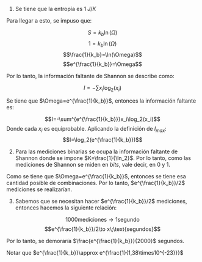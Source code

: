 

1. Se tiene que la entropía es $1\;J/K$ 

Para llegar a esto, se impuso que: 

$$S=k_b\ln(\Omega)$$
$$1=k_b\ln(\Omega)$$
$$\frac{1}{k_b}=\ln(\Omega)$$
$$e^{\frac{1}{k_b}}=\Omega$$


Por lo tanto, la información faltante de Shannon se describe como: 

$$I=-\sum x_i\log_2(x_i)$$

Se tiene que $\Omega=e^{\frac{1}{k_b}}$, entonces la información faltante es: 

$$I=-\sum^{e^{\frac{1}{k_b}}}x_i\log_2(x_i)$$
Donde cada $x_i$ es equiprobable. Aplicando la definición de $I_{max}$: 
$$I=\log_2(e^{\frac{1}{k_b}})$$

2. Para las mediciones binarias se ocupa la información faltante de Shannon donde se impone $K=\frac{1}{\ln_2}$. Por lo tanto, como las mediciones de Shannon se miden en *bits*, vale decir, en $0$ y $1$. 

Como se tiene que $\Omega=e^{\frac{1}{k_b}}$, entonces se tiene esa cantidad posible de combinaciones. Por lo tanto, $e^{\frac{1}{k_b}}/2$ mediciones se realizarían. 

3.  Sabemos que se necesitan hacer $e^{\frac{1}{k_b}}/2$ mediciones, entonces hacemos la siguiente relación: 

$$1000\text{mediciones}\to 1\text{segundo}$$
$$e^{\frac{1}{k_b}}/2\to x\;\text{segundos}$$

Por lo tanto, se demoraría $\frac{e^{\frac{1}{k_b}}}{2000}$ segundos. 



Notar que $e^{\frac{1}{k_b}}\approx e^{\frac{1}{1,38\times10^{-23}}}$

